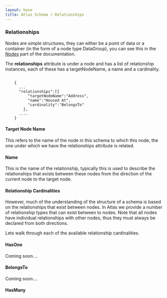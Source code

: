 ```yaml
---
layout: base
title: Atlas Schema / Relationships
---
```


### Relationships

Nodes are simple structures,  they can either be a point of data or a container (in the form of a node type DataGroup),  you can see this in the [Nodes](nodes.html) part of the documentation.

The **relationships** attribute is under a node and has a list of relationship instances,  each of these has a targetNodeName, a name and a cardinality.

<pre><code data-language="javascript">
    {
      ...
	  "relationships":[{
	      "targetNodeName":"Address",
	      "name":"Housed At",
	      "cardinality":"BelongsTo"
	  	},
      ....
    }
</code></pre>

#### Target Node Name

This refers to the name of the node in this schema to which this node, the one under which we have the relationships attribute is related.

#### Name

This is the name of the relationship,  typically this is used to describe the relationships that exists between these nodes from the direction of the current node to the target node.

#### Relationship Cardinalities

However,  much of the understanding of the structure of a schema is based on the relationships that exist between nodes.  In Atlas we provide a number of relationship types that can exist between to nodes.  Note that all nodes have individual relationships with other nodes,  thus they must always be declared from both directions.

Lets walk through each of the available relationship cardinalities.

#### HasOne

Coming soon....

#### BelongsTo

Coming soon....

#### HasMany





